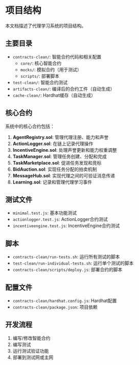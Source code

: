 # 项目结构

本文档描述了代理学习系统的项目结构。

## 主要目录

- `contracts-clean/`: 智能合约代码和相关配置
  - `core/`: 核心智能合约
  - `mocks/`: 模拟合约（用于测试）
  - `scripts/`: 部署脚本
- `test-clean/`: 智能合约测试
- `artifacts-clean/`: 编译后的合约工件（自动生成）
- `cache-clean/`: Hardhat缓存（自动生成）

## 核心合约

系统中的核心合约包括：

1. **AgentRegistry.sol**: 管理代理注册、能力和声誉
2. **ActionLogger.sol**: 在链上记录代理操作
3. **IncentiveEngine.sol**: 处理声誉更新和能力权重调整
4. **TaskManager.sol**: 管理任务创建、分配和完成
5. **TaskMarketplace.sol**: 促进任务发现和竞标
6. **BidAuction.sol**: 实现任务分配的拍卖机制
7. **MessageHub.sol**: 实现代理之间的可验证消息传递
8. **Learning.sol**: 记录和管理代理学习事件

## 测试文件

- `minimal.test.js`: 基本功能测试
- `actionlogger.test.js`: ActionLogger合约测试
- `incentiveengine.test.js`: IncentiveEngine合约测试

## 脚本

- `contracts-clean/run-tests.sh`: 运行所有测试的脚本
- `test-clean/run-individual-tests.sh`: 运行单个测试的脚本
- `contracts-clean/scripts/deploy.js`: 部署合约的脚本

## 配置文件

- `contracts-clean/hardhat.config.js`: Hardhat配置
- `contracts-clean/package.json`: 项目依赖

## 开发流程

1. 编写/修改智能合约
2. 编写测试
3. 运行测试验证功能
4. 部署到测试网或主网
